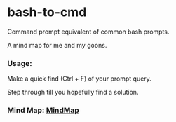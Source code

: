 # bash-to-cmd
Command prompt equivalent of common bash prompts.

A mind map for me and my goons.

### Usage:

Make a quick find (Ctrl + F) of your prompt query.

Step through till you hopefully find a solution.

### Mind Map: [MindMap](https://github.com/bisscay/bash-to-cmd/blob/main/bash_to_cmd.md)
